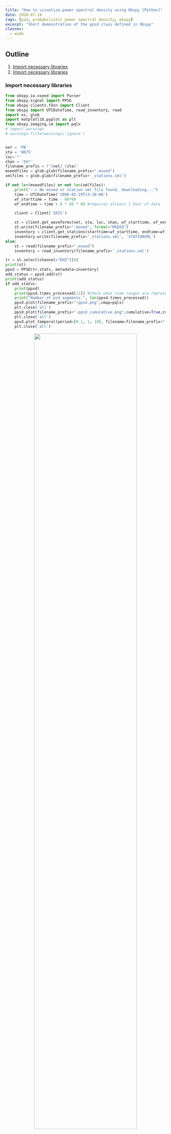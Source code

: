 ```yaml
---
title: "How to visualize power spectral density using Obspy [Python]"
date: 2020-07-10
tags: [psd, probabilistic power spectral density, obspy]
excerpt: "Short demonstration of the ppsd class defined in Obspy"
classes:
  - wide
---
```


<h2 id="top">Outline</h2>
<ol>
  <li><a href="#import-libraries">Import necessary libraries</a></li>
  <li><a href="#references">Import necessary libraries</a></li>
</ol>


<h3 id="import-libraries">Import necessary libraries <a href="#top"><i class="fa fa-arrow-circle-up" aria-hidden="true"></i></a></h3>

```python
from obspy.io.xseed import Parser
from obspy.signal import PPSD
from obspy.clients.fdsn import Client
from obspy import UTCDateTime, read_inventory, read
import os, glob
import matplotlib.pyplot as plt
from obspy.imaging.cm import pqlx
# import warnings
# warnings.filterwarnings('ignore')


net = 'PB' 
sta = 'B075' 
loc='*'
chan = 'EH*'
filename_prefix = f"{net}_{sta}"
mseedfiles = glob.glob(filename_prefix+".mseed")
xmlfiles = glob.glob(filename_prefix+'_stations.xml')

if not len(mseedfiles) or not len(xmlfiles):
    print("--> No mseed or station xml file found, downloading...")
    time = UTCDateTime('2008-02-19T13:30:00') 
    wf_starttime = time - 60*60
    wf_endtime = time + 8 * 60 * 60 #requires atleast 1 hour of data

    client = Client('IRIS')

    st = client.get_waveforms(net, sta, loc, chan, wf_starttime, wf_endtime)
    st.write(filename_prefix+".mseed", format="MSEED")
    inventory = client.get_stations(starttime=wf_starttime, endtime=wf_endtime,network=net, station=sta, channel=chan, level='response', location=loc)
    inventory.write(filename_prefix+'_stations.xml', 'STATIONXML')
else:
    st = read(filename_prefix+".mseed")
    inventory = read_inventory(filename_prefix+'_stations.xml')

tr = st.select(channel="EHZ")[0]
print(st)
ppsd = PPSD(tr.stats, metadata=inventory)
add_status = ppsd.add(st)
print(add_status)
if add_status:
    print(ppsd)
    print(ppsd.times_processed[:2]) #check what time ranges are represented in the ppsd estimate
    print("Number of psd segments:", len(ppsd.times_processed))
    ppsd.plot(filename_prefix+"-ppsd.png",cmap=pqlx) 
    plt.close('all')
    ppsd.plot(filename_prefix+"-ppsd_cumulative.png",cumulative=True,cmap=pqlx)
    plt.close('all')
    ppsd.plot_temporal(period=[0.1, 1, 10], filename=filename_prefix+"-ppsd_temporal_plot.png")
    plt.close('all')
```

<p align="center">
  <img width="80%" src="{{ site.url }}{{ site.baseurl }}/images/visualizing-ppsd/PB_B075-ppsd.png">
</p>

<p align="center">
  <img width="80%" src="{{ site.url }}{{ site.baseurl }}/images/visualizing-ppsd/PB_B075-ppsd_cumulative.png">
</p>

<p align="center">
  <img width="80%" src="{{ site.url }}{{ site.baseurl }}/images/visualizing-ppsd/PB_B075-ppsd_temporal_plot.png">
</p>

<h3 id="references">References <a href="#top"><i class="fa fa-arrow-circle-up" aria-hidden="true"></i></a></h3>
<ol>
  <li>McNamara, D. E., & Boaz, R. I. (2006). Seismic noise analysis system using power spectral density probability density functions: A stand-alone software package. Citeseer.</li>
  <li>McNamara, D. E., & Buland, R. P. (2004). Ambient Noise Levels in the Continental United States. Bulletin of the Seismological Society of America, 94(4), 1517–1527.</li>
</ol>